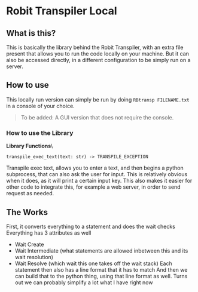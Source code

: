 # Robit Transpiler Local

## What is this?
This is basically the library behind the Robit Transpiler, 
with an extra file present that allows you to run the code locally on your
machine. But it can also be accessed directly, in a different configuration to be
simply run on a server.


## How to use
This locally run version can simply be run by doing ```RBtransp FILENAME.txt``` in
a console of your choice.
> To be added: A GUI version that does not require the console.

### How to use the Library

**Library Functions**\
```
transpile_exec_text(text: str) -> TRANSPILE_EXCEPTION
```
Transpile exec text, allows you to enter a text, and then begins a python
subprocess, that can also ask the user for input. This is relatively obvious
when it does, as it will print a certain input key. This also makes it easier
for other code to integrate this, for example a web server, in order to send
request as needed.

## The Works

First, it converts everything to a statement
and does the wait checks
Everything has 3 attributes as well
- Wait Create
- Wait Intermediate (what statements are allowed inbetween this and its wait resolution)
- Wait Resolve (which wait this one takes off the wait stack)
Each statement then also has a line format that it has to match
And then we can build that to the python thing, using that line format as well.
Turns out we can probably simplify a lot what I have right now